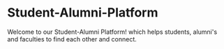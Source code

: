 # Student-Alumni-Platform
Welcome to our Student-Alumni Platform! which helps students, alumni's and faculties to find each other and connect.
